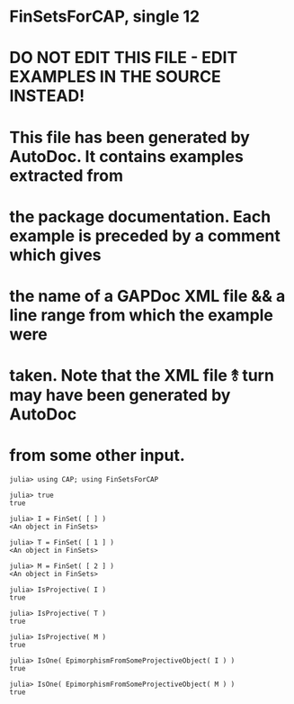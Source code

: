 # FinSetsForCAP, single 12
# DO NOT EDIT THIS FILE - EDIT EXAMPLES IN THE SOURCE INSTEAD!
# This file has been generated by AutoDoc. It contains examples extracted from
# the package documentation. Each example is preceded by a comment which gives
# the name of a GAPDoc XML file && a line range from which the example were
# taken. Note that the XML file ⥉ turn may have been generated by AutoDoc
# from some other input.

```jldoctest
julia> using CAP; using FinSetsForCAP

julia> true
true

julia> I = FinSet( [ ] )
<An object in FinSets>

julia> T = FinSet( [ 1 ] )
<An object in FinSets>

julia> M = FinSet( [ 2 ] )
<An object in FinSets>

julia> IsProjective( I )
true

julia> IsProjective( T )
true

julia> IsProjective( M )
true

julia> IsOne( EpimorphismFromSomeProjectiveObject( I ) )
true

julia> IsOne( EpimorphismFromSomeProjectiveObject( M ) )
true

```
